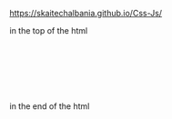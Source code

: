https://skaitechalbania.github.io/Css-Js/

in the top of the html <br><br>
<link rel="stylesheet" href="https://skaitechalbania.github.io/Css-Js/1.css" /> <br>
<link rel="stylesheet" href="https://skaitechalbania.github.io/Css-Js/2.css" /> <br>
<script src="https://skaitechalbania.github.io/Css-Js/1.part1.js"></script> <br>
<script src="https://skaitechalbania.github.io/Css-Js/2.part2.js"></script> <br> <br>
in the end of the html <br>
<script src="https://skaitechalbania.github.io/Css-Js/1.js"></script> <br>
<script src="https://skaitechalbania.github.io/Css-Js/2.js"></script> <br>
<script src="https://skaitechalbania.github.io/Css-Js/3.js"></script> <br>
<script src="https://skaitechalbania.github.io/Css-Js/4.js"></script>
  

